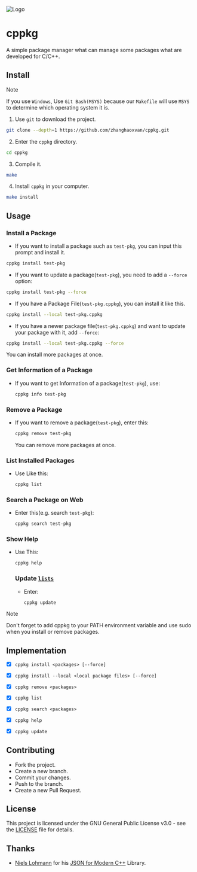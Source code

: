 ![Logo](./logo.ico)

# cppkg

A simple package manager what can manage some packages what are developed for C/C++.

## Install

> [!NOTE]
> If you use `Windows`, Use `Git Bash(MSYS)` because our `Makefile` will use `MSYS` to determine which operating system it is.

1. Use `git` to download the project.
```bash
git clone --depth=1 https://github.com/zhanghaoxvan/cppkg.git
```
2. Enter the `cppkg` directory.
```bash
cd cppkg
```
3. Compile it.
```bash
make
```
4. Install `cppkg` in your computer.
```bash
make install
```
## Usage
### Install a Package
- If you want to install a package such as `test-pkg`, you can input this prompt and install it.
```bash
cppkg install test-pkg
```
- If you want to update a package(`test-pkg`), you need to add a `--force` option:
```bash
cppkg install test-pkg --force
```
- If you have a Package File(`test-pkg.cppkg`), you can install it like this.
```bash
cppkg install --local test-pkg.cppkg
```
- If you have a newer package file(`test-pkg.cppkg`) and want to update your package with it, add `--force`:
```bash
cppkg install --local test-pkg.cppkg --force
```
You can install more packages at once.
### Get Information of a Package
- If you want to get Information of a package(`test-pkg`), use:

  ```bash
  cppkg info test-pkg
  ```

  

### Remove a Package
- If you want to remove a package(`test-pkg`), enter this:

  ```bash
  cppkg remove test-pkg
  ```

  You can remove more packages at once.

### List Installed Packages

- Use Like this:

  ```bash
  cppkg list
  ```

  

### Search a Package on Web

- Enter this(e.g. search `test-pkg`):

  ```bash
  cppkg search test-pkg
  ```

### Show Help
- Use This:

  ```bash
  cppkg help
  ```

  

  ### Update [`lists`](https://github.com/zhanghaoxvan/cppkg-packages/blob/main/lists)

  - Enter:

    ```bash
    cppkg update
    ```

    
> [!NOTE]
> Don't forget to add cppkg to your PATH environment variable and use sudo when you install or remove packages.

## Implementation
- [x] `cppkg install <packages> [--force]`
- [x] `cppkg install --local <local package files> [--force]`
- [x] `cppkg remove <packages>`
- [x] `cppkg list`
- [x] `cppkg search <packages>`
- [x] `cppkg help`
- [x] `cppkg update`


## Contributing
- Fork the project.
- Create a new branch.
- Commit your changes.
- Push to the branch.
- Create a new Pull Request.

## License
This project is licensed under the GNU General Public License v3.0 - see the [LICENSE](LICENSE) file for details.

## Thanks
- [Niels Lohmann](https://github.com/nlohmann) for his [JSON for Modern C++](https://github.com/nlohmann/json) Library.
